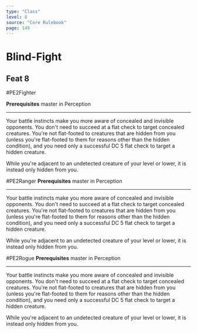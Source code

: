```yaml
---
type: "Class"
level: 8
source: "Core Rulebook"
page: 149
---
```

# Blind-Fight
## Feat 8
#PE2Fighter

**Prerequisites** master in Perception

---
Your battle instincts make you more aware of concealed and invisible opponents. You don't need to succeed at a flat check to target concealed creatures. You're not flat-footed to creatures that are hidden from you (unless you're flat-footed to them for reasons other than the hidden condition), and you need only a successful DC 5 flat check to target a hidden creature.

While you're adjacent to an undetected creature of your level or lower, it is instead only hidden from you.

#PE2Ranger 
**Prerequisites** master in Perception

---
Your battle instincts make you more aware of concealed and invisible opponents. You don't need to succeed at a flat check to target concealed creatures. You're not flat-footed to creatures that are hidden from you (unless you're flat-footed to them for reasons other than the hidden condition), and you need only a successful DC 5 flat check to target a hidden creature.

While you're adjacent to an undetected creature of your level or lower, it is instead only hidden from you.

#PE2Rogue
**Prerequisites** master in Perception

---
Your battle instincts make you more aware of concealed and invisible opponents. You don't need to succeed at a flat check to target concealed creatures. You're not flat-footed to creatures that are hidden from you (unless you're flat-footed to them for reasons other than the hidden condition), and you need only a successful DC 5 flat check to target a hidden creature.

While you're adjacent to an undetected creature of your level or lower, it is instead only hidden from you.